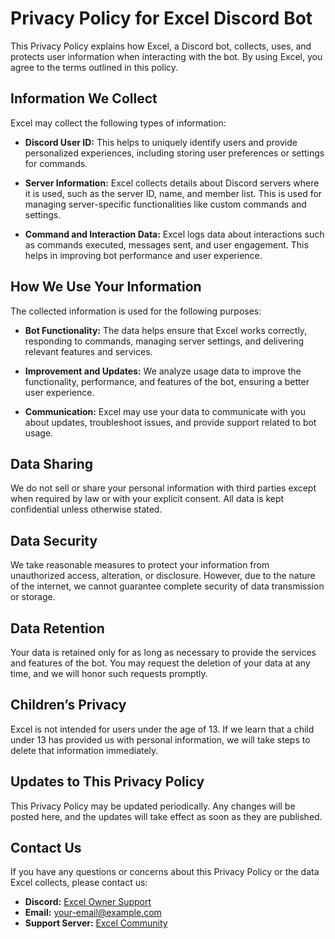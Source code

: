
# Privacy Policy for Excel Discord Bot

This Privacy Policy explains how Excel, a Discord bot, collects, uses, and protects user information when interacting with the bot. By using Excel, you agree to the terms outlined in this policy.

## Information We Collect

Excel may collect the following types of information:

- **Discord User ID:** This helps to uniquely identify users and provide personalized experiences, including storing user preferences or settings for commands.

- **Server Information:** Excel collects details about Discord servers where it is used, such as the server ID, name, and member list. This is used for managing server-specific functionalities like custom commands and settings.

- **Command and Interaction Data:** Excel logs data about interactions such as commands executed, messages sent, and user engagement. This helps in improving bot performance and user experience.

## How We Use Your Information

The collected information is used for the following purposes:

- **Bot Functionality:** The data helps ensure that Excel works correctly, responding to commands, managing server settings, and delivering relevant features and services.

- **Improvement and Updates:** We analyze usage data to improve the functionality, performance, and features of the bot, ensuring a better user experience.

- **Communication:** Excel may use your data to communicate with you about updates, troubleshoot issues, and provide support related to bot usage.

## Data Sharing

We do not sell or share your personal information with third parties except when required by law or with your explicit consent. All data is kept confidential unless otherwise stated.

## Data Security

We take reasonable measures to protect your information from unauthorized access, alteration, or disclosure. However, due to the nature of the internet, we cannot guarantee complete security of data transmission or storage.

## Data Retention

Your data is retained only for as long as necessary to provide the services and features of the bot. You may request the deletion of your data at any time, and we will honor such requests promptly.

## Children’s Privacy

Excel is not intended for users under the age of 13. If we learn that a child under 13 has provided us with personal information, we will take steps to delete that information immediately. 

## Updates to This Privacy Policy

This Privacy Policy may be updated periodically. Any changes will be posted here, and the updates will take effect as soon as they are published.

## Contact Us

If you have any questions or concerns about this Privacy Policy or the data Excel collects, please contact us:

- **Discord:** [Excel Owner Support](http://discord.com/users/870040788539678791)
- **Email:** [your-email@example.com](mailto:your-email@example.com)
- **Support Server:** [Excel Community](https://discord.com/invite/ExcelBot)

